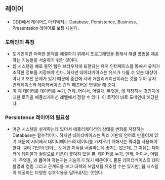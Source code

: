 ## 레이어
- DDD에서 레이어드 아키텍처는 Database, Persistence, Business, Presentation 레이어로 보통 나뉜다.

### 도메인의 특징
- 도메인이란 어떠한 문제를 해결하기 위해서 프로그래밍을 통해서 해결 방법을 제공하는 기능들을 서술하기 위한 것이다.
- 웹 시스템을 예로 들면 웹은 브라우저에 표현되는 유저 인터페이스를 통해서 유저가 조작한 정보를 저장해야 한다. 하지만 데이터베이스는 유저가 다룰 수 있는 대상이 아니고 보안 문제가 있기 때문에 중간에 서버 애플리케이션이라는 것을 두어 유저 인터페이스와 데이터베이스 간의 매끄러운 연결을 해 준다.
- 이 때 데이터를 데이터를 누가, 언제, 어디서, 어떻게, 무엇을, 왜 저장하는 것인지에 대한 로직을 애플리케이션 레벨에서 정할 수 있다. 이 로직이 바로 도메인에 해당한다.

### Persistence 레이어의 필요성
- 어떤 시스템을 설계하는데 있어서 애플리케이션의 상태를 변화를 저장하는 Database는 필수적이다. 하지만 데이터베이스는 쿼리 기반의 언어로 만들어져 있기 때문에 서버에서 데이터베이스의 데이터를 가져오기 위해서는 쿼리를 사용해야 한다. 쿼리 기반의 언어는 도메인 지식을 서술하는데 좋지는 않은데, 그 이유는 데이터에 테이블과 컬럼으로 이름이 붙여져 있을 뿐, 데이터를 누가, 언제, 어디서, 어떻게, 무엇을, 왜 뽑아야 하는지는 기술하기 않기 때문이다. 물론 데이터베이스의 테이블명과 컬럼 그리고 관계도를 보고 대략의 쓰임새를 유추할 수는 있지만, 웹 시스템이 제공하는 다양한 상호작용을 담아내지는 못한다.
